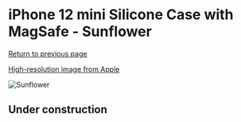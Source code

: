 # iPhone 12 mini Silicone Case with MagSafe - Sunflower

[Return to previous page](/iphone_12)

[High-resolution image from Apple](https://store.storeimages.cdn-apple.com/8756/as-images.apple.com/is/MKTM3?wid=4500&hei=4500&fmt=png)

<div style="width: 500px"><img src="/everyphone/MKTM3.png" alt="Sunflower"></div>

## Under construction
